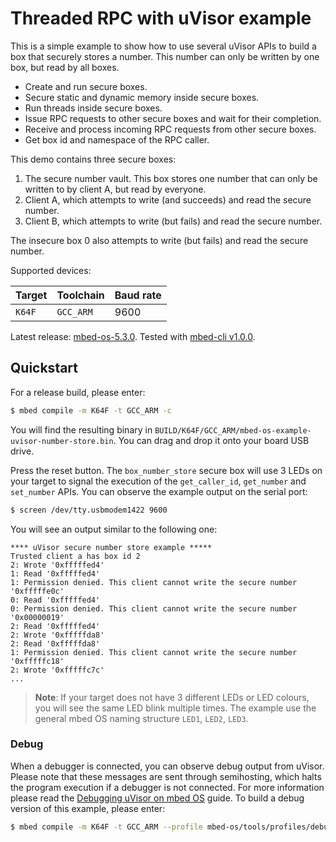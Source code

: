 # Threaded RPC with uVisor example

This is a simple example to show how to use several uVisor APIs to build a box that securely stores a number.
This number can only be written by one box, but read by all boxes.

* Create and run secure boxes.
* Secure static and dynamic memory inside secure boxes.
* Run threads inside secure boxes.
* Issue RPC requests to other secure boxes and wait for their completion.
* Receive and process incoming RPC requests from other secure boxes.
* Get box id and namespace of the RPC caller.

This demo contains three secure boxes:

1. The secure number vault. This box stores one number that can only be written to by client A, but read by everyone.
1. Client A, which attempts to write (and succeeds) and read the secure number.
1. Client B, which attempts to write (but fails) and read the secure number.

The insecure box 0 also attempts to write (but fails) and read the secure number.

Supported devices:

| Target | Toolchain | Baud rate |
|--------|-----------|-----------|
| `K64F` | `GCC_ARM` | 9600      |

Latest release: [mbed-os-5.3.0](https://github.com/ARMmbed/mbed-os-example-uvisor/releases/tag/mbed-os-5.3.0). Tested with [mbed-cli v1.0.0](https://github.com/ARMmbed/mbed-cli/releases/tag/1.0.0).

## Quickstart

For a release build, please enter:

```bash
$ mbed compile -m K64F -t GCC_ARM -c
```

You will find the resulting binary in `BUILD/K64F/GCC_ARM/mbed-os-example-uvisor-number-store.bin`. You can drag and drop it onto your board USB drive.

Press the reset button. The `box_number_store` secure box will use 3 LEDs on your target to signal the execution of the `get_caller_id`, `get_number` and `set_number` APIs. You can observe the example output on the serial port:

```bash
$ screen /dev/tty.usbmodem1422 9600
```

You will see an output similar to the following one:

```
**** uVisor secure number store example *****
Trusted client a has box id 2
2: Wrote '0xfffffed4'
1: Read '0xfffffed4'
1: Permission denied. This client cannot write the secure number '0xfffffe0c'
0: Read '0xfffffed4'
0: Permission denied. This client cannot write the secure number '0x00000019'
2: Read '0xfffffed4'
2: Wrote '0xfffffda8'
2: Read '0xfffffda8'
1: Permission denied. This client cannot write the secure number '0xfffffc18'
2: Wrote '0xfffffc7c'
...
```

> **Note**: If your target does not have 3 different LEDs or LED colours, you will see the same LED blink multiple times. The example use the general mbed OS naming structure `LED1`, `LED2`, `LED3`.

### Debug

When a debugger is connected, you can observe debug output from uVisor. Please note that these messages are sent through semihosting, which halts the program execution if a debugger is not connected. For more information please read the [Debugging uVisor on mbed OS](https://github.com/ARMmbed/uvisor/blob/master/docs/api/DEBUGGING.md) guide. To build a debug version of this example, please enter:

```bash
$ mbed compile -m K64F -t GCC_ARM --profile mbed-os/tools/profiles/debug.json -c
```
